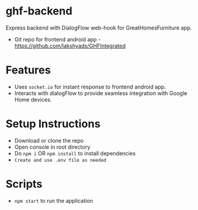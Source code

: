 # ghf-backend
Express backend with DialogFlow web-hook for GreatHomesFurniture app.

* Git repo for frontend android app - https://github.com/lakshyads/GHFIntegrated

# Features

  * Uses ```socket.io``` for instant response to frontend android app.
  * Interacts with dialogFlow to provide seamless integration with Google Home devices.

# Setup Instructions

  * Download or clone the repo
  * Open console in root directory
  * Do ```npm i``` OR ```npm install``` to install dependencies
  * ```Create and use .env file as needed```
  
# Scripts

  * ```npm start``` to run the application
  
 

